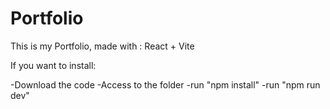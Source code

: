 # Portfolio

This is my Portfolio, made with : React + Vite

If you want to install:

-Download the code
-Access to the folder
-run "npm install"
-run "npm run dev"

